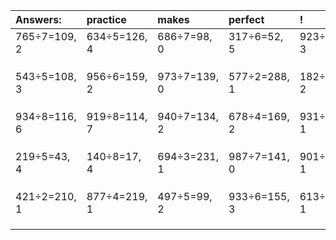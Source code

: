| Answers: | practice | makes | perfect | ! |
| :--- | :--- | :--- | :--- | :--- |
| 765÷7=109, 2 | 634÷5=126, 4 | 686÷7=98, 0 | 317÷6=52, 5 | 923÷5=184, 3 | 
|   |   |   |   |   | 
|   |   |   |   |   | 
|   |   |   |   |   | 
| 543÷5=108, 3 | 956÷6=159, 2 | 973÷7=139, 0 | 577÷2=288, 1 | 182÷9=20, 2 | 
|   |   |   |   |   | 
|   |   |   |   |   | 
|   |   |   |   |   | 
| 934÷8=116, 6 | 919÷8=114, 7 | 940÷7=134, 2 | 678÷4=169, 2 | 931÷3=310, 1 | 
|   |   |   |   |   | 
|   |   |   |   |   | 
|   |   |   |   |   | 
| 219÷5=43, 4 | 140÷8=17, 4 | 694÷3=231, 1 | 987÷7=141, 0 | 901÷9=100, 1 | 
|   |   |   |   |   | 
|   |   |   |   |   | 
|   |   |   |   |   | 
| 421÷2=210, 1 | 877÷4=219, 1 | 497÷5=99, 2 | 933÷6=155, 3 | 613÷2=306, 1 | 
|   |   |   |   |   | 
|   |   |   |   |   | 
|   |   |   |   |   | 
